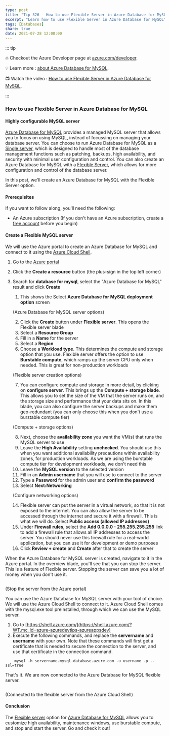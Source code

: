 ```yaml
---
type: post
title: "Tip 326 - How to use Flexible Server in Azure Database for MySQL"
excerpt: "Learn how to use Flexible Server in Azure Database for MySQL"
tags: [Databases]
share: true
date: 2021-07-28 12:00:00
---
```


::: tip 

:fire:  Checkout the Azure Developer page at [azure.com/developer](https://azure.com/developer?WT.mc_id=azure-azuredevtips-azureappsdev).

:bulb: Learn more : [about Azure Database for MySQL](https://docs.microsoft.com/azure/mysql/overview?WT.mc_id=docs-azuredevtips-azureappsdev). 

:tv: Watch the video : [How to use Flexible Server in Azure Database for MySQL](https://youtu.be/2YasHdel_VY?WT.mc_id=youtube-azuredevtips-azureappsdev).

:::

### How to use Flexible Server in Azure Database for MySQL

#### Highly configurable MySQL server 
[Azure Database for MySQL](https://docs.microsoft.com/azure/mysql/overview?WT.mc_id=docs-azuredevtips-azureappsdev) provides a managed MySQL server that allows you to focus on using MySQL, instead of focussing on managing your database server. You can choose to run Azure Database for MySQL as a [Single server](https://docs.microsoft.com/azure/mysql/single-server-overview?WT.mc_id=docs-azuredevtips-azureappsdev), which is designed to handle most of the database management functions such as patching, backups, high availability, and security with minimal user configuration and control. You can also create an Azure Database for MySQL with a [Flexible Server](https://docs.microsoft.com/azure/mysql/flexible-server/overview?WT.mc_id=docs-azuredevtips-azureappsdev), which allows for more configuration and control of the database server.

In this post, we'll create an Azure Database for MySQL with the Flexible Server option.

#### Prerequisites
If you want to follow along, you'll need the following:
* An Azure subscription (If you don't have an Azure subscription, create a [free account](https://azure.microsoft.com/free/?WT.mc_id=azure-azuredevtips-azureappsdev) before you begin)

#### Create a Flexible MySQL server
We will use the Azure portal to create an Azure Database for MySQL and connect to it using the [Azure Cloud Shell](https://docs.microsoft.com/azure/cloud-shell/overview?WT.mc_id=docs-azuredevtips-azureappsdev).

1. Go to the [Azure portal](https://portal.azure.com/?WT.mc_id=azure-azuredevtips-azureappsdev)
2. Click the **Create a resource** button (the plus-sign in the top left corner) 
3. Search for **database for mysql**, select the "Azure Database for MySQL" result and click **Create**
   1. This shows the Select **Azure Database for MySQL deployment option** screen

    <img :src="$withBase('/files/115start.png')">

    (Azure Database for MySQL server options)

   2. Click the **Create** button under **Flexible server**. This opens the Flexible server blade
   3. Select a **Resource Group**
   4. Fill in a **Name** for the server
   5. Select a **Region**
   6. Choose a **Workload type**. This determines the compute and storage option that you use. Flexible server offers the option to use **Burstable compute**, which ramps up the server CPU only when needed. This is great for non-production workloads

    <img :src="$withBase('/files/115create1.png')">

    (Flexible server creation options)

   7. You can configure compute and storage in more detail, by clicking on **configure server**. This brings up the **Compute + storage blade**. This allows you to set the size of the VM that the server runs on, and the storage size and performance that your data sits on. In this blade, you can also configure the server backups and make them geo-redundant (you can only choose this when you don't use a burstable compute tier)

    <img :src="$withBase('/files/115create2.png')">

    (Compute + storage options)

   8. Next, choose the **availability zone** you want the VM(s) that runs the MySQL server to use
   9. Leave the **High Availability** setting **unchecked**. You should use this when you want additional availability precautions within availability zones, for production workloads. As we are using the burstable compute tier for development workloads, we don't need this
   10. Leave the **MySQL version** to the selected version
   11. Fill in an **Admin username** that you will use to connect to the server
   12. Type a **Password** for the admin user and **confirm the password**
   13. Select **Next:Networking**

    <img :src="$withBase('/files/115create3.png')">

    (Configure networking options)

   14. Flexible server can put the server in a virtual network, so that it is not exposed to the internet. You can also allow the server to be accessed through the internet and secure it with a firewall. This is what we will do. Select **Public access (allowed IP addresses)**
   15. Under **Firewall rules**, select the **Add 0.0.0.0 - 255.255.255.255** link to add a firewall rule that allows all IP addresses to access the server. You should never use this firewall rule for a real-world application, but you can use it for development or demo purposes
   16. Click **Review + create** and **Create** after that to create the server

When the Azure Database for MySQL server is created, navigate to it in the Azure portal. In the overview blade, you'll see that you can stop the server. This is a feature of Flexible server. Stopping the server can save you a lot of money when you don't use it.

<img :src="$withBase('/files/115stop.png')">

(Stop the server from the Azure portal)

You can use the Azure Database for MySQL server with your tool of choice. We will use the Azure Cloud Shell to connect to it. Azure Cloud Shell comes with the mysql.exe tool preinstalled, through which we can use the MySQL server.

   1. Go to [https://shell.azure.com/](https://shell.azure.com/?WT.mc_id=azure-azuredevtips-azureappsdev)
   2. Execute the following commands, and replace the **servername** and **username** with your own. Note that these commands will first get a certificate that is needed to secure the connection to the server, and use that certificate in the connection command.

```
    mysql -h servername.mysql.database.azure.com -u username -p --ssl=true 
```

That's it. We are now connected to the Azure Database for MySQL flexible server. 

<img :src="$withBase('/files/115result.png')">

(Connected to the flexible server from the Azure Cloud Shell)

#### Conclusion
The [Flexible server](https://docs.microsoft.com/azure/mysql/flexible-server/overview?WT.mc_id=docs-azuredevtips-azureappsdev) option for [Azure Database for MySQL](https://docs.microsoft.com/azure/mysql/overview?WT.mc_id=docs-azuredevtips-azureappsdev) allows you to customize high availability, maintenance windows, use burstable compute, and stop and start the server. Go and check it out!